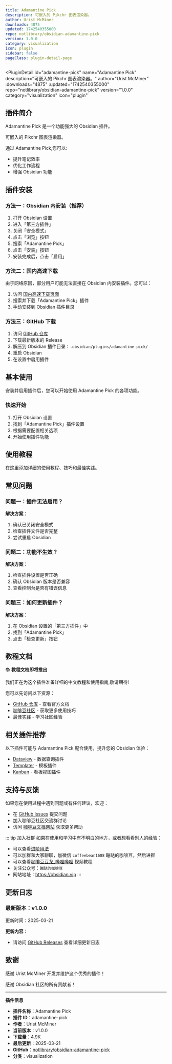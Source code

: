 ```yaml
---
title: Adamantine Pick
description: 可嵌入的 Pikchr 图表渲染器。
author: Urist McMiner
downloads: 4875
updated: 1742540355000
repo: notlibrary/obsidian-adamantine-pick
version: 1.0.0
category: visualization
icon: plugin
sidebar: false
pageClass: plugin-detail-page
---
```


<PluginDetail
  id="adamantine-pick"
  name="Adamantine Pick"
  description="可嵌入的 Pikchr 图表渲染器。"
  author="Urist McMiner"
  :downloads="4875"
  :updated="1742540355000"
  repo="notlibrary/obsidian-adamantine-pick"
  version="1.0.0"
  category="visualization"
  icon="plugin"
>

<!-- AUTO_GENERATED_START -->
## 插件简介

Adamantine Pick 是一个功能强大的 Obsidian 插件。

可嵌入的 Pikchr 图表渲染器。

通过 Adamantine Pick,您可以:

- 提升笔记效率
- 优化工作流程
- 增强 Obsidian 功能

<!-- AUTO_GENERATED_END -->

<!-- AUTO_GENERATED_START -->
## 插件安装

### 方法一：Obsidian 内安装（推荐）

1. 打开 Obsidian 设置
2. 进入「第三方插件」
3. 关闭「安全模式」
4. 点击「浏览」按钮
5. 搜索「Adamantine Pick」
6. 点击「安装」按钮
7. 安装完成后，点击「启用」

### 方法二：国内高速下载

由于网络原因，部分用户可能无法直接在 Obsidian 内安装插件。您可以：

1. 访问 [国内高速下载页面](/zh/documentation/obsidian-plugins-download.html)
2. 搜索并下载「Adamantine Pick」插件
3. 手动安装到 Obsidian 插件目录

### 方法三：GitHub 下载

1. 访问 [GitHub 仓库](https://github.com/notlibrary/obsidian-adamantine-pick)
2. 下载最新版本的 Release
3. 解压到 Obsidian 插件目录：`.obsidian/plugins/adamantine-pick/`
4. 重启 Obsidian
5. 在设置中启用插件

## 基本使用

安装并启用插件后，您可以开始使用 Adamantine Pick 的各项功能。

### 快速开始

1. 打开 Obsidian 设置
2. 找到「Adamantine Pick」插件设置
3. 根据需要配置相关选项
4. 开始使用插件功能

<!-- AUTO_GENERATED_END -->

<!-- CUSTOM_CONTENT_START:tutorial -->
## 使用教程

在这里添加详细的使用教程、技巧和最佳实践。

<!-- CUSTOM_CONTENT_END:tutorial -->

<!-- SHARED_CONTENT_START -->
## 常见问题

### 问题一：插件无法启用？

**解决方案**：
1. 确认已关闭安全模式
2. 检查插件文件是否完整
3. 尝试重启 Obsidian

### 问题二：功能不生效？

**解决方案**：
1. 检查插件设置是否正确
2. 确认 Obsidian 版本是否兼容
3. 查看控制台是否有错误信息

### 问题三：如何更新插件？

**解决方案**：
1. 在 Obsidian 设置的「第三方插件」中
2. 找到「Adamantine Pick」
3. 点击「检查更新」按钮

## 教程文档

📚 **教程文档即将推出**

我们正在为这个插件准备详细的中文教程和使用指南,敬请期待!

您可以先访问以下资源：
- [GitHub 仓库](https://github.com/notlibrary/obsidian-adamantine-pick) - 查看官方文档
- [咖啡豆社区](/zh/bases/) - 获取更多使用技巧
- [最佳实践](/zh/best-practices/) - 学习社区经验

## 相关插件推荐

以下插件可能与 Adamantine Pick 配合使用，提升您的 Obsidian 体验：

- [Dataview](/zh/plugins/dataview.html) - 数据查询插件
- [Templater](/zh/plugins/templater-obsidian.html) - 模板插件
- [Kanban](/zh/plugins/obsidian-kanban.html) - 看板视图插件

## 支持与反馈

如果您在使用过程中遇到问题或有任何建议，欢迎：

- 在 [GitHub Issues](https://github.com/notlibrary/obsidian-adamantine-pick/issues) 提交问题
- 加入咖啡豆社区交流群讨论
- 访问 [咖啡豆文档网站](https://obsidian.vip) 获取更多帮助

::: tip 加入社群
如果在使用和学习中有不明白的地方，或者想看看别人的经验：
- 可以查看[进阶用法](/zh/advanced)
- 可以加群和大家聊聊，加微信 `coffeebean1688` 蹦跶的咖啡豆，然后进群
- 可以查看[咖啡豆豆龙_哔哩哔哩](https://space.bilibili.com/618777356) 视频教程
- 关注公众号：`蹦跶的咖啡豆`
- 网站地址：https://obsidian.vip
:::
<!-- SHARED_CONTENT_END -->

<!-- AUTO_GENERATED_START -->
## 更新日志

### 最新版本：v1.0.0

更新时间：2025-03-21

**更新内容**：
- 请访问 [GitHub Releases](https://github.com/notlibrary/obsidian-adamantine-pick/releases) 查看详细更新日志

## 致谢

感谢 Urist McMiner 开发并维护这个优秀的插件！

感谢 Obsidian 社区的所有贡献者！

---

**插件信息**
- **插件名称**：Adamantine Pick
- **插件 ID**：adamantine-pick
- **作者**：Urist McMiner
- **当前版本**：v1.0.0
- **下载量**：4.9K
- **最后更新**：2025-03-21
- **GitHub**：[notlibrary/obsidian-adamantine-pick](https://github.com/notlibrary/obsidian-adamantine-pick)
- **分类**：visualization
<!-- AUTO_GENERATED_END -->

</PluginDetail>

